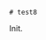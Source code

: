                                                                                                                                                      # test8

Init.
